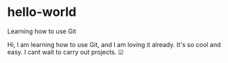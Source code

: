 # hello-world
Learning how to use Git

Hi, I am learning how to use Git, and I am loving it already.
It's so cool and easy.
I cant wait to carry out projects. ☑
